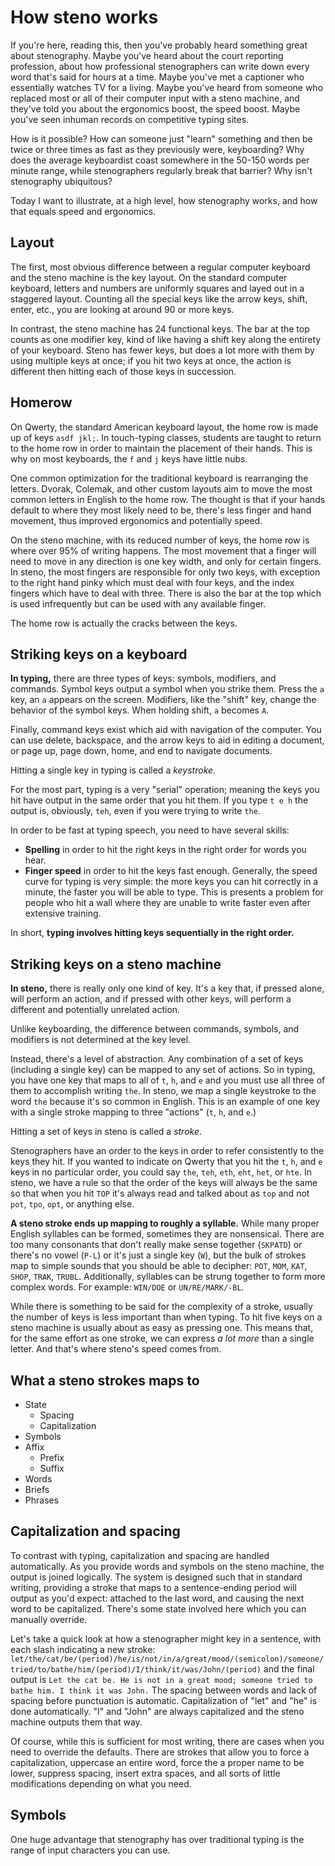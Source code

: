 # How steno works

If you're here, reading this, then you've probably heard something great about stenography. Maybe you've heard about the court reporting profession, about how professional stenographers can write down every word that's said for hours at a time. Maybe you've met a captioner who essentially watches TV for a living. Maybe you've heard from someone who replaced most or all of their computer input with a steno machine, and they've told you about the ergonomics boost, the speed boost. Maybe you've seen inhuman records on competitive typing sites.

How is it possible? How can someone just "learn" something and then be twice or three times as fast as they previously were, keyboarding? Why does the average keyboardist coast somewhere in the 50-150 words per minute range, while stenographers regularly break that barrier? Why isn't stenography ubiquitous?

Today I want to illustrate, at a high level, how stenography works, and how that equals speed and ergonomics.

## Layout

The first, most obvious difference between a regular computer keyboard and the steno machine is the key layout. On the standard computer keyboard, letters and numbers are uniformly squares and layed out in a staggered layout. Counting all the special keys like the arrow keys, shift, enter, etc., you are looking at around 90 or more keys.

In contrast, the steno machine has 24 functional keys. The bar at the top counts as one modifier key, kind of like having a shift key along the entirety of your keyboard. Steno has fewer keys, but does a lot more with them by using multiple keys at once; if you hit two keys at once, the action is different then hitting each of those keys in succession.

## Homerow

On Qwerty, the standard American keyboard layout, the home row is made up of keys `asdf jkl;`. In touch-typing classes, students are taught to return to the home row in order to maintain the placement of their hands. This is why on most keyboards, the `f` and `j` keys have little nubs.

One common optimization for the traditional keyboard is rearranging the letters. Dvorak, Colemak, and other custom layouts aim to move the most common letters in English to the home row. The thought is that if your hands default to where they most likely need to be, there's less finger and hand movement, thus improved ergonomics and potentially speed.

On the steno machine, with its reduced number of keys, the home row is where over 95% of writing happens. The most movement that a finger will need to move in any direction is one key width, and only for certain fingers. In steno, the most fingers are responsible for only two keys, with exception to the right hand pinky which must deal with four keys, and the index fingers which have to deal with three. There is also the bar at the top which is used infrequently but can be used with any available finger.

The home row is actually the cracks between the keys.

## Striking keys on a keyboard

**In typing,** there are three types of keys: symbols, modifiers, and commands.  Symbol keys output a symbol when you strike them. Press the `a` key, an `a` appears on the screen. Modifiers, like the "shift" key, change the behavior of the symbol keys. When holding shift, `a` becomes `A`.

Finally, command keys exist which aid with navigation of the computer. You can use delete, backspace, and the arrow keys to aid in editing a document, or page up, page down, home, and end to navigate documents.

Hitting a single key in typing is called a *keystroke*.

For the most part, typing is a very "serial" operation; meaning the keys you hit have output in the same order that you hit them. If you type `t e h` the output is, obviously, `teh`, even if you were trying to write `the`.

In order to be fast at typing speech, you need to have several skills:

- **Spelling** in order to hit the right keys in the right order for words you hear.
- **Finger speed** in order to hit the keys fast enough. Generally, the speed curve for typing is very simple: the more keys you can hit correctly in a minute, the faster you will be able to type. This is presents a problem for people who hit a wall where they are unable to write faster even after extensive training.

In short, **typing involves hitting keys sequentially in the right order.**

## Striking keys on a steno machine

**In steno,** there is really only one kind of key. It's a key that, if pressed alone, will perform an action, and if pressed with other keys, will perform a different and potentially unrelated action.

Unlike keyboarding, the difference between commands, symbols, and modifiers is not determined at the key level.

Instead, there's a level of abstraction. Any combination of a set of keys (including a single key) can be mapped to any set of actions. So in typing, you have one key that maps to all of `t`, `h`, and `e` and you must use all three of them to accomplish writing `the`. In steno, we map a single keystroke to the word `the` because it's so common in English. This is an example of one key with a single stroke mapping to three "actions" (`t`, `h`, and `e`.)

Hitting a set of keys in steno is called a *stroke*.

Stenographers have an order to the keys in order to refer consistently to the keys they hit. If you wanted to indicate on Qwerty that you hit the `t`, `h`, and `e` keys in no particular order, you could say `the`, `teh`, `eth`, `eht`, `het`, or `hte`. In steno, we have a rule so that the order of the keys will always be the same so that when you hit `TOP` it's always read and talked about as `top` and not `pot`, `tpo`, `opt`, or anything else.

**A steno stroke ends up mapping to roughly a syllable.** While many proper English syllables can be formed, sometimes they are nonsensical. There are too many consonants that don't really make sense together (`SKPATD`) or there's no vowel (`P-L`) or it's just a single key (`W`), but the bulk of strokes map to simple sounds that you should be able to decipher: `POT`, `MOM`, `KAT`, `SHOP`, `TRAK`, `TRUBL`. Additionally, syllables can be strung together to form more complex words. For example: `WIN/DOE` or `UN/RE/MARK/-BL`.

While there is something to be said for the complexity of a stroke, usually the number of keys is less important than when typing. To hit five keys on a steno machine is usually about as easy as pressing one. This means that, for the same effort as one stroke, we can express *a lot more* than a single letter. And that's where steno's speed comes from.

## What a steno strokes maps to

- State
  - Spacing
  - Capitalization
- Symbols
- Affix
  - Prefix
  - Suffix
- Words
- Briefs
- Phrases

## Capitalization and spacing

To contrast with typing, capitalization and spacing are handled automatically. As you provide words and symbols on the steno machine, the output is joined logically. The system is designed such that in standard writing, providing a stroke that maps to a sentence-ending period will output as you'd expect: attached to the last word, and causing the next word to be capitalized. There's some state involved here which you can manually override.

Let's take a quick look at how a stenographer might key in a sentence, with each slash indicating a new stroke: `let/the/cat/be/(period)/he/is/not/in/a/great/mood/(semicolon)/someone/tried/to/bathe/him/(period)/I/think/it/was/John/(period)` and the final output is `Let the cat be. He is not in a great mood; someone tried to bathe him. I think it was John.` The spacing between words and lack of spacing before punctuation is automatic. Capitalization of "let" and "he" is done automatically. "I" and "John" are always capitalized and the steno machine outputs them that way.

Of course, while this is sufficient for most writing, there are cases when you need to override the defaults. There are strokes that allow you to force a capitalization, uppercase an entire word, force the a proper name to be lower, suppress spacing, insert extra spaces, and all sorts of little modifications depending on what you need.

## Symbols

One huge advantage that stenography has over traditional typing is the range of input characters you can use.